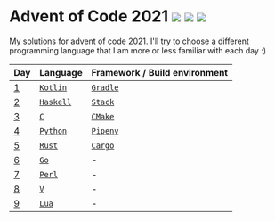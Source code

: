 # Advent of Code 2021 ![](https://img.shields.io/badge/day%20📅-10-blue) ![](https://img.shields.io/badge/days%20completed-9-green) ![](https://img.shields.io/badge/stars%20⭐-18-yellow)

My solutions for advent of code 2021.
I'll try to choose a different programming language that I am more or less familiar with each day :)

| Day      | Language                                                                  | Framework / Build environment                                              |
|----------|---------------------------------------------------------------------------|----------------------------------------------------------------------------|
|  [1](01) | [`Kotlin`](https://en.wikipedia.org/wiki/Kotlin_(programming_language))   | [`Gradle`](https://en.wikipedia.org/wiki/Gradle)                           |
|  [2](02) | [`Haskell`](https://en.wikipedia.org/wiki/Haskell_(programming_language)) | [`Stack`](https://en.wikipedia.org/wiki/Stack_(Haskell))                   |
|  [3](03) | [`C`](https://en.wikipedia.org/wiki/C_(programming_language))             | [`CMake`](https://en.wikipedia.org/wiki/CMake)                             |
|  [4](04) | [`Python`](https://en.wikipedia.org/wiki/Python_(programming_language))   | [`Pipenv`](https://pipenv.pypa.io/)                                        |
|  [5](05) | [`Rust`](https://en.wikipedia.org/wiki/Rust_(programming_language))       | [`Cargo`](https://en.wikipedia.org/wiki/Rust_(programming_language)#Cargo) |
|  [6](06) | [`Go`](https://en.wikipedia.org/wiki/Go_(programming_language))           | -                                                                          |
|  [7](07) | [`Perl`](https://en.wikipedia.org/wiki/Perl)                              | -                                                                          |
|  [8](08) | [`V`](https://github.com/vlang/v)                                         | -                                                                          |
|  [9](09) | [`Lua`](https://en.wikipedia.org/wiki/Lua_(programming_language))         | -                                                                          |
